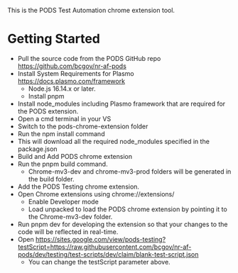 This is the PODS Test Automation chrome extension tool.

# Getting Started
* Pull the source code from the PODS GitHub repo <https://github.com/bcgov/nr-af-pods>
* Install System Requirements for Plasmo <https://docs.plasmo.com/framework>
  * Node.js 16.14.x or later.
  * Install pnpm
* Install node_modules including Plasmo framework that are required for the PODS extension.
 * Open a cmd terminal in your VS
 * Switch to the pods-chrome-extension folder
 * Run the npm install command
  * This will download all the required node_modules specified in the package.json
 * Build and Add PODS chrome extension
  * Run the pnpm build command.
    * Chrome-mv3-dev and chrome-mv3-prod folders will be generated in the build folder.
  * Add the PODS Testing chrome extension.
   * Open Chrome extensions using chrome://extensions/
     * Enable Developer mode
     * Load unpacked to load the PODS chrome extension by pointing it to the  Chrome-mv3-dev folder.
 * Run pnpm dev for developing the extension so that your changes to the code will be reflected in real-time.
 * Open https://sites.google.com/view/pods-testing?testScript=https://raw.githubusercontent.com/bcgov/nr-af-pods/dev/testing/test-scripts/dev/claim/blank-test-script.json 
   * You can change the testScript parameter above.
